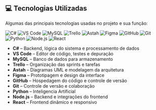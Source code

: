 ## 💻 Tecnologias Utilizadas  

Algumas das principais tecnologias usadas no projeto e sua função:

![C#](https://img.shields.io/badge/C%23-239120?style=for-the-badge&logo=csharp&logoColor=white)
![VS Code](https://img.shields.io/badge/VS%20Code-007ACC?style=for-the-badge&logo=visualstudiocode&logoColor=white)
![MySQL](https://img.shields.io/badge/MySQL-4479A1?style=for-the-badge&logo=mysql&logoColor=white)
![Trello](https://img.shields.io/badge/Trello-0079BF?style=for-the-badge&logo=trello&logoColor=white)
![Astah](https://img.shields.io/badge/Astah-3776AB?style=for-the-badge&logo=astah&logoColor=white)
![Figma](https://img.shields.io/badge/Figma-3776AB?style=for-the-badge&logo=figma&logoColor=white)
![GitHub](https://img.shields.io/badge/GitHub-000000?style=for-the-badge&logo=github&logoColor=white)
![Git](https://img.shields.io/badge/Git-F05032?style=for-the-badge&logo=git&logoColor=white)
![Python](https://img.shields.io/badge/Python-3776AB?style=for-the-badge&logo=python&logoColor=white)
![Node.js](https://img.shields.io/badge/Node.js-339933?style=for-the-badge&logo=nodedotjs&logoColor=white)
![React](https://img.shields.io/badge/React-61DAFB?style=for-the-badge&logo=react&logoColor=black)

- **C#** – Backend, lógica do sistema e processamento de dados  
- **VS Code** – Editor de código, testes e depuração  
- **MySQL** – Banco de dados para armazenamento  
- **Trello** – Organização das sprints e tarefas  
- **Astah** – Diagramas UML e modelagem da arquitetura  
- **Figma** – Prototipagem e design da interface  
- **GitHub** – Hospedagem do código e controle de versão  
- **Git** – Controle de versão e colaboração  
- **Python** – Inteligencia Artificial 
- **Node.js** – Backend e integrações do frontend  
- **React** – Frontend dinâmico e responsivo  
